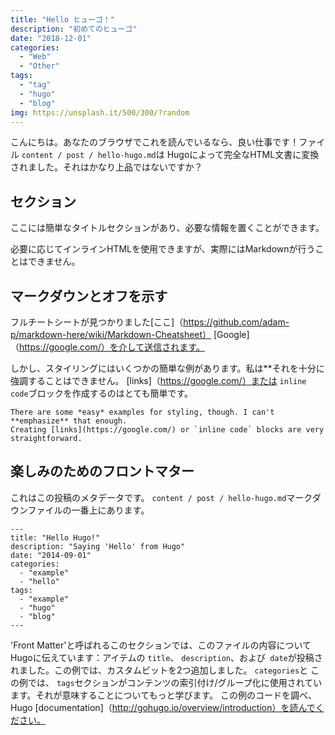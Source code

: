 ```yaml
---
title: "Hello ヒューゴ！"
description: "初めてのヒューゴ"
date: "2018-12-01"
categories:
  - "Web"
  - "Other"
tags:
  - "tag"
  - "hugo"
  - "blog"
img: https://unsplash.it/500/300/?random
---
```


こんにちは。あなたのブラウザでこれを読んでいるなら、良い仕事です！ファイル `content / post / hello-hugo.md`は
Hugoによって完全なHTML文書に変換されました。それはかなり上品ではないですか？

<!--more-->

セクション
---------

ここには簡単なタイトルセクションがあり、必要な情報を置くことができます。

必要に応じてインラインHTMLを使用できますが、実際にはMarkdownが行うことはできません。

マークダウンとオフを示す
-------------------------

フルチートシートが見つかりました[ここ]（https://github.com/adam-p/markdown-here/wiki/Markdown-Cheatsheet）
[Google]（https://google.com/）を介して送信されます。

しかし、スタイリングにはいくつかの簡単な例があります。私は**それを十分に強調することはできません。
[links]（https://google.com/）または `inline code`ブロックを作成するのはとても簡単です。

```
There are some *easy* examples for styling, though. I can't **emphasize** that enough.
Creating [links](https://google.com/) or `inline code` blocks are very straightforward.
```

楽しみのためのフロントマター
--------------------

これはこの投稿のメタデータです。 `content / post / hello-hugo.md`マークダウンファイルの一番上にあります。

```
---
title: "Hello Hugo!"
description: "Saying 'Hello' from Hugo"
date: "2014-09-01"
categories:
  - "example"
  - "hello"
tags:
  - "example"
  - "hugo"
  - "blog"
---
```

'Front Matter'と呼ばれるこのセクションでは、このファイルの内容についてHugoに伝えています：アイテムの `title`、
`description`、および` date`が投稿されました。この例では、カスタムビットを2つ追加しました。 `categories`と
この例では、 `tags`セクションがコンテンツの索引付け/グループ化に使用されています。それが意味することについてもっと学びます。
この例のコードを調べ、Hugo [documentation]（http://gohugo.io/overview/introduction）を読んでください。
